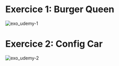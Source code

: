 ﻿# Exercice 1: Burger Queen
![exo_udemy-1](https://github.com/user-attachments/assets/91263369-a2bc-4366-9bb6-cb47faea0190)
# Exercice 2: Config Car
![exo_udemy-2](https://github.com/user-attachments/assets/b46b86c3-a899-4e08-8486-4b26aa5917d4)
